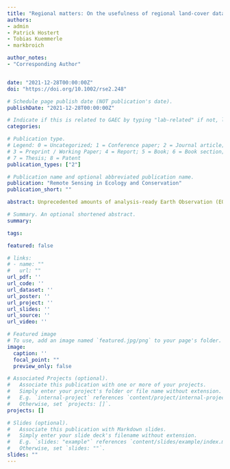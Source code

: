 ```yaml
---
title: "Regional matters: On the usefulness of regional land-cover datasets in times of global change"
authors:
- admin
- Patrick Hostert
- Tobias Kuemmerle
- markbroich

author_notes:
- "Corresponding Author"


date: "2021-12-28T00:00:00Z"
doi: "https://doi.org/10.1002/rse2.248"

# Schedule page publish date (NOT publication's date).
publishDate: "2021-12-28T00:00:00Z"

# Indicate if this is related to GAEC by typing "lab-related" if not, leave blank
categories:

# Publication type.
# Legend: 0 = Uncategorized; 1 = Conference paper; 2 = Journal article;
# 3 = Preprint / Working Paper; 4 = Report; 5 = Book; 6 = Book section;
# 7 = Thesis; 8 = Patent
publication_types: ["2"]

# Publication name and optional abbreviated publication name.
publication: "Remote Sensing in Ecology and Conservation"
publication_short: ""

abstract: Unprecedented amounts of analysis-ready Earth Observation (EO) data, combined with increasing computational power and new algorithms, offer novel opportunities for analysing ecosystem dynamics across large geographic extents, and to support conservation planning and action. Much research effort has gone into developing global EO-based land-cover and land-use datasets, including tree cover, crop types, and surface water dynamics. Yet there are inherent trade-offs between regional and global EO products pertaining to class legends, availability of training/validation data, and accuracy. Acknowledging and understanding these trade-offs is paramount for both developing EO products and for answering science questions relevant for ecology or conservation studies based on these data. Here we provide context on the development of global EO-based land-cover and land-use datasets, and outline advantages and disadvantages of both regional and global datasets. We argue that both types of EO-derived land-cover datasets can be preferable, with regional data providing the context-specificity that is often required for policy making and implementation (e.g., land-use and management, conservation planning, payment schemes for ecosystem services), making use of regional knowledge, particularly important when moving from land cover to actors. Ensuring that global and regional land-cover and land-use products derived based on EO data are compatible and nested, both in terms of class legends and accuracy assessment, should be a key consideration when developing such data. Open access high-quality training and validation data derived as part of such efforts are of utmost importance. Likewise, global efforts to generate sets of essential variables for climate change, biodiversity, or eventually land use, which often require land-cover maps as inputs, should consider regionalized, hierarchical approaches to not sacrifice regional context. Global change impacts manifest in regions, and so must the policy and planning responses to these challenges. EO data should embrace that regions matter, perhaps more than ever, in an age of global data availability and processing.

# Summary. An optional shortened abstract.
summary: 

tags:

featured: false

# links:
# - name: ""
#   url: ""
url_pdf: ''
url_code: ''
url_dataset: ''
url_poster: ''
url_project: ''
url_slides: ''
url_source: ''
url_video: ''

# Featured image
# To use, add an image named `featured.jpg/png` to your page's folder. 
image:
  caption: ''
  focal_point: ""
  preview_only: false

# Associated Projects (optional).
#   Associate this publication with one or more of your projects.
#   Simply enter your project's folder or file name without extension.
#   E.g. `internal-project` references `content/project/internal-project/index.md`.
#   Otherwise, set `projects: []`.
projects: []

# Slides (optional).
#   Associate this publication with Markdown slides.
#   Simply enter your slide deck's filename without extension.
#   E.g. `slides: "example"` references `content/slides/example/index.md`.
#   Otherwise, set `slides: ""`.
slides: ""
---
```



